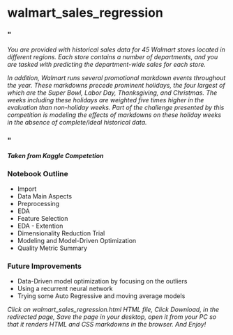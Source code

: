 # walmart_sales_regression
### "
_You are provided with historical sales data for 45 Walmart stores located in different regions. Each store contains a number of departments, and you are tasked with predicting the department-wide sales for each store._

_In addition, Walmart runs several promotional markdown events throughout the year. These markdowns precede prominent holidays, the four largest of which are the Super Bowl, Labor Day, Thanksgiving, and Christmas. The weeks including these holidays are weighted five times higher in the evaluation than non-holiday weeks. Part of the challenge presented by this competition is modeling the effects of markdowns on these holiday weeks in the absence of complete/ideal historical data._
### "
___Taken from Kaggle Competetion___

### Notebook Outline
- Import
- Data Main Aspects
- Preprocessing 
- EDA
- Feature Selection
- EDA - Extention 
- Dimensionality Reduction Trial
- Modeling and Model-Driven Optimization
- Quality Metric Summary

### Future Improvements
 - Data-Driven model optimization by focusing on the outliers
 - Using a recurrent neural network
 - Trying some Auto Regressive and moving average models 

_Click on walmart_sales_regression.html HTML file, Click Download, in the redirected page, Save the page in your desktop, open it from your PC so that it renders HTML and CSS markdowns in the browser. And Enjoy!_
